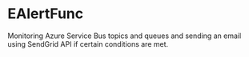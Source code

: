# EAlertFunc
Monitoring Azure Service Bus topics and queues and sending an email using SendGrid API if certain conditions are met.
